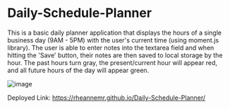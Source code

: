 # Daily-Schedule-Planner
This is a basic daily planner application that displays the hours of a single business day (9AM - 5PM) with the user's current time (using moment.js library). The user is able to enter notes into the textarea field and when hitting the 'Save' button, their notes are then saved to local storage by the hour. The past hours turn gray, the present/current hour will appear red, and all future hours of the day will appear green.

![image](https://user-images.githubusercontent.com/71292617/101976202-be43b000-3bf7-11eb-9b2d-4e77374ff6a9.png)

Deployed Link: https://rheannemr.github.io/Daily-Schedule-Planner/
